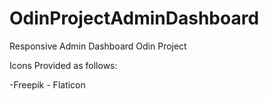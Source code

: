 # OdinProjectAdminDashboard
Responsive Admin Dashboard Odin Project



























Icons Provided as follows:

-Freepik - Flaticon